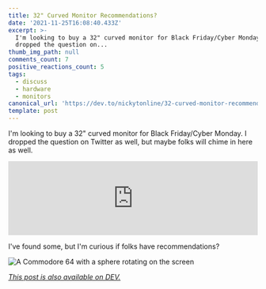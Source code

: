```yaml
---
title: 32" Curved Monitor Recommendations?
date: '2021-11-25T16:08:40.433Z'
excerpt: >-
  I'm looking to buy a 32" curved monitor for Black Friday/Cyber Monday. I
  dropped the question on...
thumb_img_path: null
comments_count: 7
positive_reactions_count: 5
tags:
  - discuss
  - hardware
  - monitors
canonical_url: 'https://dev.to/nickytonline/32-curved-monitor-recommendations-1ahp'
template: post
---
```


I'm looking to buy a 32" curved monitor for Black Friday/Cyber Monday. I dropped the question on Twitter as well, but maybe folks will chime in here as well.

<iframe class="liquidTag" src="https://dev.to/embed/twitter?args=1463896482013188103" style="border: 0; width: 100%;"></iframe>

I've found some, but I'm curious if folks have recommendations?

![A Commodore 64 with a sphere rotating on the screen](https://media.giphy.com/media/l0NwPdduX7IL1rS1i/giphy.gif)

_[This post is also available on DEV.](https://dev.to/nickytonline/32-curved-monitor-recommendations-1ahp)_

<script>
const parent = document.getElementsByTagName('head')[0];
const script = document.createElement('script');
script.type = 'text/javascript';
script.src = 'https://cdnjs.cloudflare.com/ajax/libs/iframe-resizer/4.1.1/iframeResizer.min.js';
script.charset = 'utf-8';
script.onload = function() {
    window.iFrameResize({}, '.liquidTag');
};
parent.appendChild(script);
</script>
